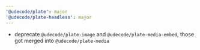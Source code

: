 ```yaml
---
'@udecode/plate': major
'@udecode/plate-headless': major
---
```


- deprecate `@udecode/plate-image` and `@udecode/plate-media-embed`, those got merged into `@udecode/plate-media`